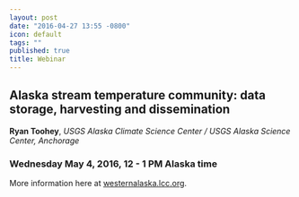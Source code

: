 ```yaml
---
layout: post
date: "2016-04-27 13:55 -0800"
icon: default
tags: ""
published: true
title: Webinar
---
```

## Alaska stream temperature community: data storage, harvesting and dissemination
**Ryan Toohey**, _USGS Alaska Climate Science Center / USGS Alaska Science Center, Anchorage_
### Wednesday May 4, 2016, 12 - 1 PM Alaska time
More information here at [westernalaska.lcc.org](https://westernalaskalcc.org/projects/SitePages/webinars.aspx).
